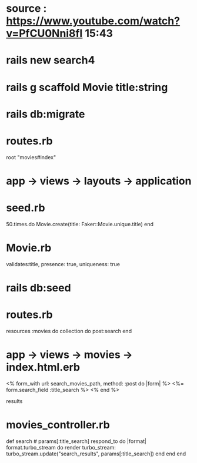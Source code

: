 # source : https://www.youtube.com/watch?v=PfCU0Nni8fI  15:43

# rails new search4

# rails g scaffold Movie title:string

# rails db:migrate

# routes.rb
root "movies#index"

# app -> views -> layouts -> application
<link rel="stylesheet" href="https://cdn.simplecss.org/simple.min.css">


# seed.rb
50.times.do
    Movie.create(title: Faker::Movie.unique.title)
end

# Movie.rb
validates:title, presence: true, uniqueness: true

# rails db:seed

# routes.rb
  resources :movies do
    collection do
      post:search
    end
  
  
# app -> views -> movies -> index.html.erb
<% form_with url: search_movies_path, method: :post do |form| %>
  <%= form.search_field :title_search %>
<% end %>
<div id="search_results" >results</div>

# movies_controller.rb
  def search
    # params[:title_search]
    respond_to do |format|
      format.turbo_stream do
        render turbo_stream: turbo_stream.update("search_results", params[:title_search])
      end
    end 
  end